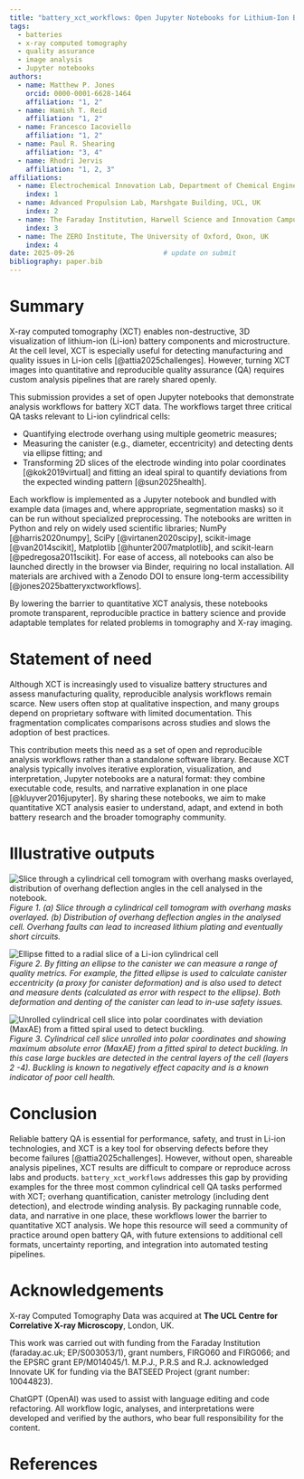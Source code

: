 ```yaml
---
title: "battery_xct_workflows: Open Jupyter Notebooks for Lithium-Ion Battery QA using XCT"
tags:
  - batteries
  - x-ray computed tomography
  - quality assurance
  - image analysis
  - Jupyter notebooks
authors:
  - name: Matthew P. Jones
    orcid: 0000-0001-6628-1464
    affiliation: "1, 2"
  - name: Hamish T. Reid
    affiliation: "1, 2"
  - name: Francesco Iacoviello
    affiliation: "1, 2"
  - name: Paul R. Shearing
    affiliation: "3, 4"
  - name: Rhodri Jervis
    affiliation: "1, 2, 3"
affiliations:
  - name: Electrochemical Innovation Lab, Department of Chemical Engineering, UCL, UK
    index: 1
  - name: Advanced Propulsion Lab, Marshgate Building, UCL, UK
    index: 2
  - name: The Faraday Institution, Harwell Science and Innovation Campus, Didcot, UK
    index: 3
  - name: The ZERO Institute, The University of Oxford, Oxon, UK
    index: 4
date: 2025-09-26                      # update on submit
bibliography: paper.bib
---
```


# Summary

X-ray computed tomography (XCT) enables non-destructive, 3D visualization of lithium-ion (Li-ion) battery components and microstructure. At the cell level, XCT is especially useful for detecting manufacturing and quality issues in Li-ion cells [@attia2025challenges]. However, turning XCT images into quantitative and reproducible quality assurance (QA) requires custom analysis pipelines that are rarely shared openly.

This submission provides a set of open Jupyter notebooks that demonstrate analysis workflows for battery XCT data. The workflows target three critical QA tasks relevant to Li-ion cylindrical cells:

- Quantifying electrode overhang using multiple geometric measures;
- Measuring the canister (e.g., diameter, eccentricity) and detecting dents via ellipse fitting; and
- Transforming 2D slices of the electrode winding into polar coordinates [@kok2019virtual] and fitting an ideal spiral to quantify deviations from the expected winding pattern [@sun2025health].

Each workflow is implemented as a Jupyter notebook and bundled with example data (images and, where appropriate, segmentation masks) so it can be run without specialized preprocessing. The notebooks are written in Python and rely on widely used scientific libraries; NumPy [@harris2020numpy], SciPy [@virtanen2020scipy], scikit-image [@van2014scikit], Matplotlib [@hunter2007matplotlib], and scikit-learn [@pedregosa2011scikit]. For ease of access, all notebooks can also be launched directly in the browser via Binder, requiring no local installation. All materials are archived with a Zenodo DOI to ensure long-term accessibility [@jones2025batteryxctworkflows].

By lowering the barrier to quantitative XCT analysis, these notebooks promote transparent, reproducible practice in battery science and provide adaptable templates for related problems in tomography and X-ray imaging.

# Statement of need

Although XCT is increasingly used to visualize battery structures and assess manufacturing quality, reproducible analysis workflows remain scarce. New users often stop at qualitative inspection, and many groups depend on proprietary software with limited documentation. This fragmentation complicates comparisons across studies and slows the adoption of best practices.

This contribution meets this need as a set of open and reproducible analysis workflows rather than a standalone software library. Because XCT analysis typically involves iterative exploration, visualization, and interpretation, Jupyter notebooks are a natural format: they combine executable code, results, and narrative explanation in one place [@kluyver2016jupyter]. By sharing these notebooks, we aim to make quantitative XCT analysis easier to understand, adapt, and extend in both battery research and the broader tomography community.

# Illustrative outputs

![Slice through a cylindrical cell tomogram with overhang masks overlayed, distribution of overhang deflection angles in the cell analysed in the notebook.](fig1.png)  
*Figure 1. (a) Slice through a cylindrical cell tomogram with overhang masks overlayed. (b) Distribution of overhang deflection angles in the analysed cell. Overhang faults can lead to increased lithium plating and eventually short circuits.*  

![Ellipse fitted to a radial slice of a Li-ion cylindrical cell](fig2.png)  
*Figure 2. By fitting an ellipse to the canister we can measure a range of quality metrics. For example, the fitted ellipse is used to calculate canister eccentricity (a proxy for canister deformation) and is also used to detect and measure dents (calculated as error with respect to the ellipse). Both deformation and denting of the canister can lead to in-use safety issues.* 

![Unrolled cylindrical cell slice into polar coordinates with deviation (MaxAE) from a fitted spiral used to detect buckling.](fig3.png)  
*Figure 3. Cylindrical cell slice unrolled into polar coordinates and showing maximum absolute error (MaxAE) from a fitted spiral to detect buckling. In this case large buckles are detected in the central layers of the cell (layers 2 -4). Buckling is known to negatively effect capacity and is a known indicator of poor cell health.*  

# Conclusion

Reliable battery QA is essential for performance, safety, and trust in Li-ion technologies, and XCT is a key tool for observing defects before they become failures [@attia2025challenges]. However, without open, shareable analysis pipelines, XCT results are difficult to compare or reproduce across labs and products. `battery_xct_workflows` addresses this gap by providing examples for the three most common cylindrical cell QA tasks performed with XCT; overhang quantification, canister metrology (including dent detection), and electrode winding analysis. By packaging runnable code, data, and narrative in one place, these workflows lower the barrier to quantitative XCT analysis. We hope this resource will seed a community of practice around open battery QA, with future extensions to additional cell formats, uncertainty reporting, and integration into automated testing pipelines.

# Acknowledgements

X-ray Computed Tomography Data was acquired at **The UCL Centre for Correlative X-ray Microscopy**, London, UK. 

This work was carried out with funding from the Faraday Institution (faraday.ac.uk; EP/S003053/1), grant numbers, FIRG060 and FIRG066; and the EPSRC grant EP/M014045/1. M.P.J., P.R.S and R.J. acknowledged Innovate UK for funding via the BATSEED Project (grant number: 10044823).

ChatGPT (OpenAI) was used to assist with language editing and code refactoring. All workflow logic, analyses, and interpretations were developed and verified by the authors, who bear full responsibility for the content.

# References






















































